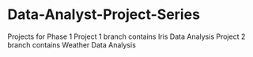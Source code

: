 # Data-Analyst-Project-Series
Projects for Phase 1
Project 1 branch contains Iris Data Analysis
Project 2 branch contains Weather Data Analysis
